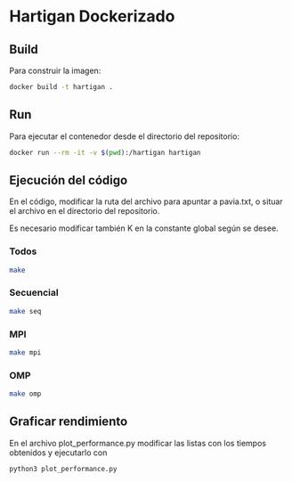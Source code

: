 # Hartigan Dockerizado

## Build

Para construir la imagen:

```bash
docker build -t hartigan .
```

## Run

Para ejecutar el contenedor desde el directorio del repositorio:

```bash
docker run --rm -it -v $(pwd):/hartigan hartigan
```

## Ejecución del código

En el código, modificar la ruta del archivo para apuntar a pavia.txt, o situar el archivo en el directorio del repositorio. 

Es necesario modificar también K en la constante global según se desee.

### Todos
```bash
make
```

### Secuencial

```bash
make seq
```

### MPI

```bash
make mpi
```

### OMP

```bash
make omp
```

## Graficar rendimiento

En el archivo plot_performance.py modificar las listas con los tiempos obtenidos y ejecutarlo con

```bash
python3 plot_performance.py
```
